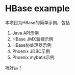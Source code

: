 # HBase example

本项目为HBase的简单示例，包括

1. Java API示例
2. HBase JMX监控示例
3. HBase协处理器示例
4. Phoenix JDBC示例
5. Phoenix mybatis示例

祝好运！
